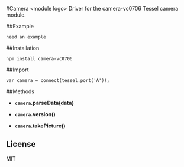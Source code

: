 #Camera \<module logo\>
Driver for the camera-vc0706 Tessel camera module.

##Example
```
need an example
```

##Installation
```
npm install camera-vc0706
```

##Import
```
var camera = connect(tessel.port('A'));
```

##Methods

*  **`camera`.parseData(data)**

*  **`camera`.version()**

*  **`camera`.takePicture()**

## License

MIT
